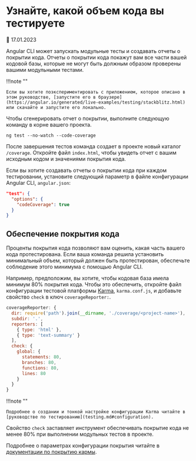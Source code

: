 # Узнайте, какой объем кода вы тестируете

:date: 17.01.2023

Angular CLI может запускать модульные тесты и создавать отчеты о покрытии кода. Отчеты о покрытии кода покажут вам все части вашей кодовой базы, которые не могут быть должным образом проверены вашими модульными тестами.

!!!note ""

    Если вы хотите поэкспериментировать с приложением, которое описано в этом руководстве, [запустите его в браузере](https://angular.io/generated/live-examples/testing/stackblitz.html) или скачайте и запустите его локально.

Чтобы сгенерировать отчет о покрытии, выполните следующую команду в корне вашего проекта.

```shell
ng test --no-watch --code-coverage
```

После завершения тестов команда создает в проекте новый каталог `/coverage`. Откройте файл `index.html`, чтобы увидеть отчет с вашим исходным кодом и значениями покрытия кода.

Если вы хотите создавать отчеты о покрытии кода при каждом тестировании, установите следующий параметр в файле конфигурации Angular CLI, `angular.json`:

```json
"test": {
  "options": {
    "codeCoverage": true
  }
}
```

## Обеспечение покрытия кода

Проценты покрытия кода позволяют вам оценить, какая часть вашего кода протестирована. Если ваша команда решила установить минимальный объем, который должен быть протестирован, обеспечьте соблюдение этого минимума с помощью Angular CLI.

Например, предположим, вы хотите, чтобы кодовая база имела минимум 80% покрытия кода. Чтобы это обеспечить, откройте файл конфигурации тестовой платформы [Karma](https://karma-runner.github.io), `karma.conf.js`, и добавьте свойство `check` в ключ `coverageReporter:`.

```js
coverageReporter: {
  dir: require('path').join(__dirname, './coverage/<project-name>'),
  subdir: '.',
  reporters: [
    { type: 'html' },
    { type: 'text-summary' }
  ],
  check: {
    global: {
      statements: 80,
      branches: 80,
      functions: 80,
      lines: 80
    }
  }
}
```

!!!note ""

    Подробнее о создании и тонкой настройке конфигурации Karma читайте в [руководстве по тестированию](testing.md#configuration).

Свойство `check` заставляет инструмент обеспечивать покрытие кода не менее 80% при выполнении модульных тестов в проекте.

Подробнее о параметрах конфигурации покрытия читайте в [документации по покрытию кармы](https://github.com/karma-runner/karma-coverage/blob/master/docs/configuration.md).
